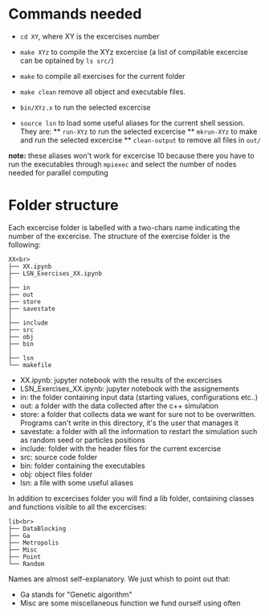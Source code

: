 # Commands needed
* `cd XY`, where XY is the excercises number
* `make XYz` to compile the XYz excercise (a list of 
  compilable excercise can be optained by `ls src/`)
* `make` to compile all exercises for the current folder
* `make clean` remove all object and executable files.
* `bin/XYz.x` to run the selected excercise

* `source lsn` to load some useful aliases for the 
  current shell session. They are:
** `run-XYz` to run the selected excercise
** `mkrun-XYz` to make and run the selected excercise
** `clean-output` to remove all files in `out/`

**note:** these aliases won't work for excercise 10
because there you have to run the executables through `mpiexec`
and select the number of nodes needed for parallel computing

# Folder structure
Each excercise folder is labelled with a two-chars name indicating
the number of the excercise. The structure of the exercise folder is the
following:
```
XX<br>
├── XX.ipynb
├── LSN_Exercises_XX.ipynb
│
├── in
├── out
├── store
├── savestate
│
├── include
├── src
├── obj
├── bin
│
├── lsn
└── makefile
```

- XX.ipynb: jupyter notebook with the results of the excercises
- LSN_Exercises_XX.ipynb: jupyter notebook with the assignements
- in: the folder containing input data (starting values,
  configurations etc..)
- out: a folder with the data collected after the c++ simulation
- store: a folder that collects data we want for sure not to be
  overwritten. Programs can't write in this directory, it's the
  user that manages it
- savestate: a folder with all the information to restart the
  simulation such as random seed or particles positions
- include: folder with the header files for the current excercise
- src: source code folder
- bin: folder containing the executables
- obj: object files folder
- lsn: a file with some useful aliases

In addition to excercises folder you will find a lib folder, containing classes and
functions visible to all the excercises:
```
lib<br>
├── DataBlocking
├── Ga
├── Metropolis
├── Misc
├── Point
└── Random
```
Names are almost self-explanatory. We just whish to point out that:
- Ga stands for "Genetic algorithm"
- Misc are some miscellaneous function we fund ourself using often


